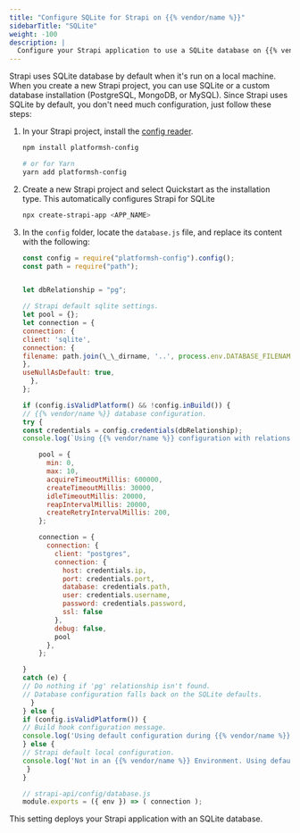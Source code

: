 ```yaml
---
title: "Configure SQLite for Strapi on {{% vendor/name %}}"
sidebarTitle: "SQLite"
weight: -100
description: |
  Configure your Strapi application to use a SQLite database on {{% vendor/name %}}.
---
```


Strapi uses SQLite database by default when it's run on a local machine.
When you create a new Strapi project, you can use SQLite or a custom database installation (PostgreSQL, MongoDB, or MySQL).
Since Strapi uses SQLite by default, you don't need much configuration, just follow these steps:

1. In your Strapi project, install the [config reader](/development/variables/use-variables.md#access-variables-in-your-app).

   ```bash
   npm install platformsh-config

   # or for Yarn
   yarn add platformsh-config
   ```

1. Create a new Strapi project and select Quickstart as the installation type.
   This automatically configures Strapi for SQLite

   ```bash
   npx create-strapi-app <APP_NAME>
   ```

1. In the `config` folder, locate the `database.js` file, and replace its content with the following:

   ```js
   const config = require("platformsh-config").config();
   const path = require("path");


   let dbRelationship = "pg";

   // Strapi default sqlite settings.
   let pool = {};
   let connection = {
   connection: {
   client: 'sqlite',
   connection: {
   filename: path.join(\_\_dirname, '..', process.env.DATABASE_FILENAME || '.tmp/data.db'),
   },
   useNullAsDefault: true,
     },
   };

   if (config.isValidPlatform() && !config.inBuild()) {
   // {{% vendor/name %}} database configuration.
   try {
   const credentials = config.credentials(dbRelationship);
   console.log(`Using {{% vendor/name %}} configuration with relationship ${dbRelationship}.`);

       pool = {
         min: 0,
         max: 10,
         acquireTimeoutMillis: 600000,
         createTimeoutMillis: 30000,
         idleTimeoutMillis: 20000,
         reapIntervalMillis: 20000,
         createRetryIntervalMillis: 200,
       };

       connection = {
         connection: {
           client: "postgres",
           connection: {
             host: credentials.ip,
             port: credentials.port,
             database: credentials.path,
             user: credentials.username,
             password: credentials.password,
             ssl: false
           },
           debug: false,
           pool
         },
       };

   }
   catch (e) {
   // Do nothing if 'pg' relationship isn't found.
   // Database configuration falls back on the SQLite defaults.
     }
   } else {
   if (config.isValidPlatform()) {
   // Build hook configuration message.
   console.log('Using default configuration during {{% vendor/name %}} build hook until relationships are available.');
   } else {
   // Strapi default local configuration.
   console.log('Not in an {{% vendor/name %}} Environment. Using default local sqlite configuration.');
    }
   }

   // strapi-api/config/database.js
   module.exports = ({ env }) => ( connection );
   ```

This setting deploys your Strapi application with an SQLite database.
